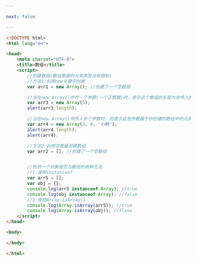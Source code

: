```yaml
---

next: false

---
```




<BlogInfo id="225" title="21.数组" author="白日梦想猿" pv=0 read_times=0 pre_cost_time="0分44秒" category="js学习" tag_list="['js学习']" create_time="2020.08.04 13:05:17" update_time="2020.08.05 16:14:55" />

```html
<!DOCTYPE html>
<html lang="en">

<head>
    <meta charset="UTF-8">
    <title>数组</title>
    <script>
        //创建数组(数组里面的元素类型没有限制)
        //方法1:利用new关键字创建 
        var arr1 = new Array(); //创建了一个空数组

        //当在new Array()中传一个参数(一个正整数)时，表示这个数组的长度为你传入的数字
        var arr3 = new Array(5);
        alert(arr3.length);

        //当在new Array()中传入多个参数时，则表示这些参数属于你创建的数组中的元素
        var arr4 = new Array(3, 4, '小明');
        alert(arr4.length);
        alert(arr4);

        //方法2:利用字面量创建数组
        var arr2 = []; //创建了一个空数组


        //检测一个对象是否为数组的两种方法
        //1.使用instanceof
        var arr5 = [];
        var obj = {};
        console.log(arr5 instanceof Array); //true
        console.log(obj instanceof Array); //false
        //2.使用Array.isArray()
        console.log(Array.isArray(arr5)); //true
        console.log(Array.isArray(obj)); //flase
    </script>
</head>

<body>

</body>

</html>
```



<ActionBox />
